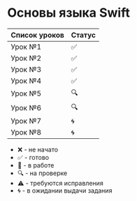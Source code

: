 # Основы языка Swift

| Список уроков | Статус |
|---|---|
| Урок №1 | :white_check_mark: |
| Урок №2 | :white_check_mark: |
| Урок №3 | :white_check_mark: |
| Урок №4 | :white_check_mark: |
| Урок №5 | :mag: |
| Урок №6 | :mag: |
| Урок №7 | :cyclone: |
| Урок №8 | :cyclone: |

* :x: - не начато
* :white_check_mark: - готово
* :memo: - в работе
* :mag: - на проверке
* :warning: - требуются исправления
* :cyclone: - в ожидании выдачи задания
